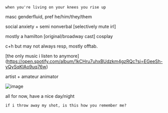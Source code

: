 `when you're living on your knees you rise up`

masc genderfluid, pref he/him/they/them

social anxiety + semi nonverbal [selectively mute irl]

mostly a hamilton [original/broadway cast] cosplay

c+h but may not always resp, mostly offtab.


[the only music i listen to anymore] (https://open.spotify.com/album/1kCHru7uhxBUdzkm4gzRQc?si=EGeeSh-yQySqKlAo9uq76w)


artist + amateur animator

![image](https://github.com/user-attachments/assets/733522c9-01ff-4c36-bf43-c14b8fca20a7)

all for now, have a nice day/night

`if i throw away my shot, is this how you remember me?`

